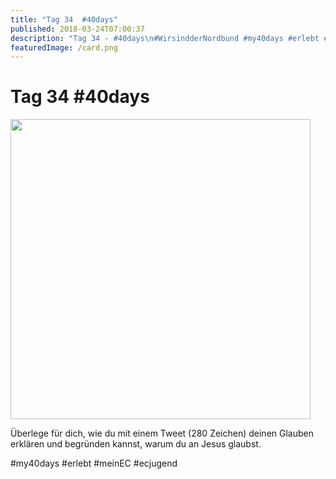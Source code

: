 ```yaml
---
title: "Tag 34  #40days"
published: 2018-03-24T07:00:37
description: "Tag 34 - #40days\n#WirsindderNordbund #my40days #erlebt #meinEC #ecjugend"
featuredImage: /card.png
---
```


# Tag 34  #40days

<p><img src="/old/40DAYS_03-24_OUT-tag-34-480x480.jpg" alt width="480" height="480"></p><p>Überlege für dich, wie du mit einem Tweet (280 Zeichen) deinen Glauben erklären und begründen kannst, warum du an Jesus glaubst.</p><p>#my40days #erlebt #meinEC #ecjugend</p>